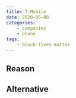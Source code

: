 ```yaml
---
title: T-Mobile
date: 2020-06-06
categories:
    - companies
    - phone
tags:
    - black-lives-matter
---
```


## Reason


## Alternative

